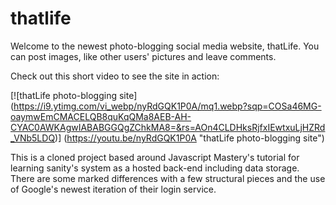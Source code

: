 # thatlife

Welcome to the newest photo-blogging social media website, thatLife. You can post images, like other users' pictures and leave comments.

Check out this short video to see the site in action:

[![thatLife photo-blogging site] (https://i9.ytimg.com/vi_webp/nyRdGQK1P0A/mq1.webp?sqp=COSa46MG-oaymwEmCMACELQB8quKqQMa8AEB-AH-CYAC0AWKAgwIABABGGQgZChkMA8=&rs=AOn4CLDHksRjfxIEwtxuLjHZRd_VNb5LDQ)] (https://youtu.be/nyRdGQK1P0A "thatLife photo-blogging site")

This is a cloned project based around Javascript Mastery's tutorial for learning sanity's system as a hosted back-end including data storage. There are some marked differences with a few structural pieces and the use of Google's newest iteration of their login service.
